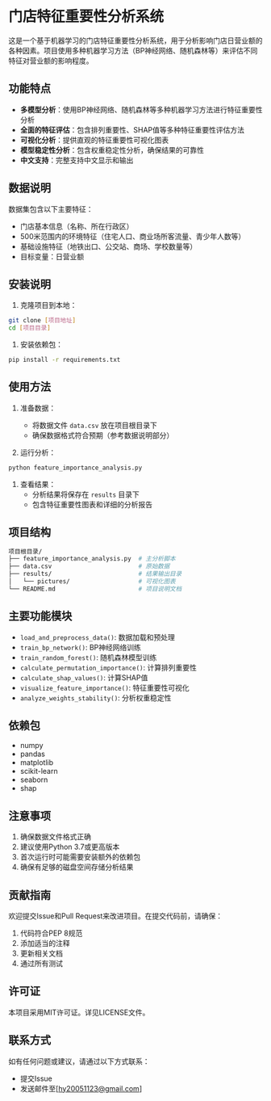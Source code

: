 # 门店特征重要性分析系统

这是一个基于机器学习的门店特征重要性分析系统，用于分析影响门店日营业额的各种因素。项目使用多种机器学习方法（BP神经网络、随机森林等）来评估不同特征对营业额的影响程度。

## 功能特点

- **多模型分析**：使用BP神经网络、随机森林等多种机器学习方法进行特征重要性分析
- **全面的特征评估**：包含排列重要性、SHAP值等多种特征重要性评估方法
- **可视化分析**：提供直观的特征重要性可视化图表
- **模型稳定性分析**：包含权重稳定性分析，确保结果的可靠性
- **中文支持**：完整支持中文显示和输出

## 数据说明

数据集包含以下主要特征：

- 门店基本信息（名称、所在行政区）
- 500米范围内的环境特征（住宅人口、商业场所客流量、青少年人数等）
- 基础设施特征（地铁出口、公交站、商场、学校数量等）
- 目标变量：日营业额

## 安装说明

1. 克隆项目到本地：

```bash
git clone [项目地址]
cd [项目目录]
```

1. 安装依赖包：

```bash
pip install -r requirements.txt
```

## 使用方法

1. 准备数据：
   - 将数据文件 `data.csv` 放在项目根目录下
   - 确保数据格式符合预期（参考数据说明部分）

2. 运行分析：

```bash
python feature_importance_analysis.py
```

1. 查看结果：
   - 分析结果将保存在 `results` 目录下
   - 包含特征重要性图表和详细的分析报告

## 项目结构

``` bash
项目根目录/
├── feature_importance_analysis.py  # 主分析脚本
├── data.csv                        # 原始数据
├── results/                        # 结果输出目录
│   └── pictures/                   # 可视化图表
└── README.md                       # 项目说明文档
```

## 主要功能模块

- `load_and_preprocess_data()`: 数据加载和预处理
- `train_bp_network()`: BP神经网络训练
- `train_random_forest()`: 随机森林模型训练
- `calculate_permutation_importance()`: 计算排列重要性
- `calculate_shap_values()`: 计算SHAP值
- `visualize_feature_importance()`: 特征重要性可视化
- `analyze_weights_stability()`: 分析权重稳定性

## 依赖包

- numpy
- pandas
- matplotlib
- scikit-learn
- seaborn
- shap

## 注意事项

1. 确保数据文件格式正确
2. 建议使用Python 3.7或更高版本
3. 首次运行时可能需要安装额外的依赖包
4. 确保有足够的磁盘空间存储分析结果

## 贡献指南

欢迎提交Issue和Pull Request来改进项目。在提交代码前，请确保：

1. 代码符合PEP 8规范
2. 添加适当的注释
3. 更新相关文档
4. 通过所有测试

## 许可证

本项目采用MIT许可证。详见LICENSE文件。

## 联系方式

如有任何问题或建议，请通过以下方式联系：

- 提交Issue
- 发送邮件至[hy20051123@gmail.com]
